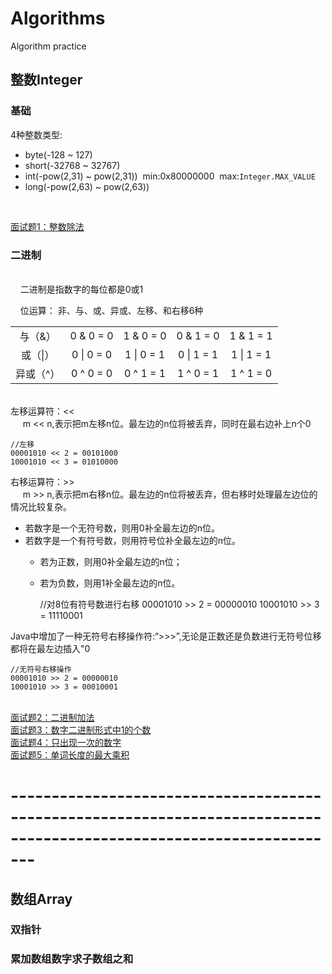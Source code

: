 # Algorithms
Algorithm practice

## 整数Integer
### 基础
4种整数类型:
* byte(-128 ~ 127)<br>
* short(-32768 ~ 32767)<br>
* int(-pow(2,31) ~ pow(2,31))&nbsp;&nbsp;min:0x80000000&nbsp;&nbsp;max:<code>Integer.MAX_VALUE</code><br>
* long(-pow(2,63) ~ pow(2,63))
<br>

<a href="./src/main/day6/integer/Divide.java">面试题1：整数除法<a/>

### 二进制
<br>&nbsp;&nbsp;&nbsp;&nbsp;二进制是指数字的每位都是0或1
<br>

&nbsp;&nbsp;&nbsp;&nbsp;位运算：
非、与、或、异或、左移、和右移6种
<table style="text-align: center">
    <tr style="border: 2px">
        <td>与（&）</td>
        <td>0 & 0 = 0</td>
        <td>1 & 0 = 0</td>
        <td>0 & 1 = 0</td>
        <td>1 & 1 = 1</td>
    </tr>
    <tr>
        <td>或（|）</td>
        <td>0 | 0 = 0</td>
        <td>1 | 0 = 1</td>
        <td>0 | 1 = 1</td>
        <td>1 | 1 = 1</td>
    </tr>    
    <tr>
        <td>异或（^）</td>
        <td>0 ^ 0 = 0</td>
        <td>0 ^ 1 = 1</td>
        <td>1 ^ 0 = 1</td>
        <td>1 ^ 1 = 0</td>
    </tr>
</table>
<br>
左移运算符：<<
<br>
&nbsp;&nbsp;&nbsp;&nbsp;
m << n,表示把m左移n位。最左边的n位将被丢弃，同时在最右边补上n个0

    //左移
    00001010 << 2 = 00101000
    10001010 << 3 = 01010000

右移运算符：>>
<br>
&nbsp;&nbsp;&nbsp;&nbsp;
m >> n,表示把m右移n位。最左边的n位将被丢弃，但右移时处理最左边位的情况比较复杂。

* 若数字是一个无符号数，则用0补全最左边的n位。
* 若数字是一个有符号数，则用符号位补全最左边的n位。
  * 若为正数，则用0补全最左边的n位；
  * 若为负数，则用1补全最左边的n位。
    
    
    //对8位有符号数进行右移
    00001010 >> 2 = 00000010
    10001010 >> 3 = 11110001

Java中增加了一种无符号右移操作符:“>>>”,无论是正数还是负数进行无符号位移都将在最左边插入"0
    
    //无符号右移操作
    00001010 >> 2 = 00000010
    10001010 >> 3 = 00010001

<br>
<a href="./src/main/day6/binary/BinaryAdd.java">面试题2：二进制加法</a>
<br>
<a href="./src/main/day6/binary/CountBinary.java">面试题3：数字二进制形式中1的个数</a>
<br>
<a href="./src/main/day6/binary/OnlyOneNum.java">面试题4：只出现一次的数字</a>
<br>
<a href="./src/main/day7/binary/MaxProduct.java">面试题5：单词长度的最大乘积</a>


# ---------------------------------------------------------------------------------------------------------------------

## 数组Array
### 双指针

### 累加数组数字求子数组之和